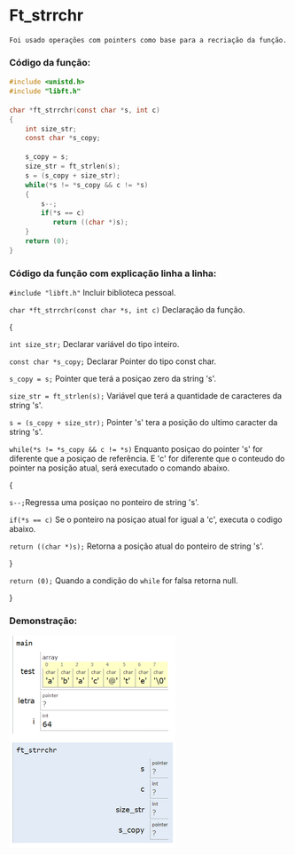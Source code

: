 # Ft_strrchr

    Foi usado operações com pointers como base para a recriação da função.
    
### Código da função:
```c 
#include <unistd.h>
#include "libft.h"

char *ft_strrchr(const char *s, int c)
{
    int size_str;
    const char *s_copy;

    s_copy = s;
    size_str = ft_strlen(s);
    s = (s_copy + size_str);
    while(*s != *s_copy && c != *s)
    {
        s--;
        if(*s == c)
           return ((char *)s);
    }
    return (0);
}
```
### Código da função com explicação linha a linha:

`#include "libft.h"` Incluir biblioteca pessoal.  


`char *ft_strrchr(const char *s, int c)` Declaração da função.

{

`int size_str;` Declarar variável do tipo inteiro.

`const char *s_copy;` Declarar Pointer do tipo const char.


    
`s_copy = s;` Pointer que terá a posiçao zero da string 's'.

`size_str = ft_strlen(s);` Variável que terá a quantidade de caracteres da string 's'.

`s = (s_copy + size_str);` Pointer 's' tera a posição do ultimo caracter da string 's'. 

`while(*s != *s_copy && c != *s)` Enquanto posiçao do pointer 's' for diferente que a posiçao de referência.
                                  E 'c' for diferente que o conteudo do pointer na posição atual, será executado
                                  o comando abaixo.

{

`s--;`Regressa uma posiçao no ponteiro de string 's'.

`if(*s == c)` Se o ponteiro na posiçao atual for igual a 'c', executa o codigo abaixo.

`return ((char *)s);` Retorna a posição atual do ponteiro de string 's'.

}

`return (0);` Quando a condição  do `while` for falsa retorna null.

}
### Demonstração:

![image](https://github.com/Alef-Matos/42_lisboa/blob/master/libft_comment/Ft_strrchr/imagem_strrchr.gif)


